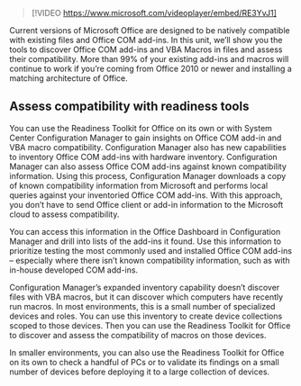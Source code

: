 >[!VIDEO https://www.microsoft.com/videoplayer/embed/RE3YvJ1]

Current versions of Microsoft Office are designed to be natively compatible with existing files and Office COM add-ins. In this unit, we’ll show you the tools to discover Office COM add-ins and VBA Macros in files and assess their compatibility. More than 99% of your existing add-ins and macros will continue to work if you’re coming from Office 2010 or newer and installing a matching architecture of Office. 

## Assess compatibility with readiness tools
You can use the Readiness Toolkit for Office on its own or with System Center Configuration Manager to gain insights on Office COM add-in and VBA macro compatibility. Configuration Manager also has new capabilities to inventory Office COM add-ins  with hardware inventory. Configuration Manager can also assess Office COM add-ins against known compatibility information.  Using this process, Configuration Manager downloads a copy of known compatibility information from Microsoft and performs local queries against your inventoried Office COM add-ins. With this approach, you don’t have to send Office client or add-in information to the Microsoft cloud to assess compatibility.

You can access this information in the Office Dashboard in Configuration Manager and drill into lists of the add-ins it found. Use this information to prioritize testing the most commonly used and installed Office COM add-ins – especially where there isn’t known compatibility information, such as with in-house developed COM add-ins.

Configuration Manager’s expanded inventory capability doesn’t discover files with VBA macros, but it can discover which computers have recently run macros. In most environments, this is a small number of specialized devices and roles. You can use this inventory to create device collections scoped to those devices. Then you can use the Readiness Toolkit for Office to discover and assess the compatibility of macros on those devices.

In smaller environments, you can also use the Readiness Toolkit for Office on its own to check a handful of PCs or to validate its findings on a small number of devices before deploying it to a large collection of devices. 